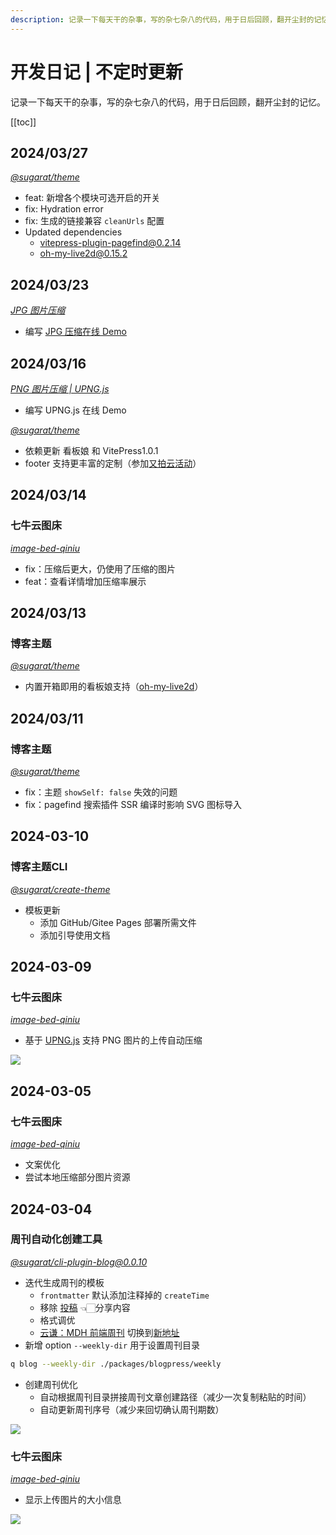 ```yaml
---
description: 记录一下每天干的杂事，写的杂七杂八的代码，用于日后回顾，翻开尘封的记忆
---
```

# 开发日记 | 不定时更新

记录一下每天干的杂事，写的杂七杂八的代码，用于日后回顾，翻开尘封的记忆。

[[toc]]

## 2024/03/27

*[@sugarat/theme](https://github.com/cnjimbo/cnjimbo.github.io/tree/master/packages/theme)*

- feat: 新增各个模块可选开启的开关
- fix: Hydration error
- fix: 生成的链接兼容 `cleanUrls` 配置
- Updated dependencies
  - vitepress-plugin-pagefind@0.2.14
  - oh-my-live2d@0.15.2

## 2024/03/23

*[JPG 图片压缩](https://github.com/ATQQ/demos/tree/main/pages/jpg-compress)*

- 编写 [JPG 压缩在线 Demo](https://demos.sugarat.top/pages/jpg-compress/)

## 2024/03/16

*[PNG 图片压缩 | UPNG.js](https://github.com/ATQQ/demos/tree/main/pages/png-compress)*

- 编写 UPNG.js 在线 Demo

*[@sugarat/theme](https://github.com/cnjimbo/cnjimbo.github.io/tree/master/packages/theme)*

- 依赖更新 看板娘 和 VitePress1.0.1
- footer 支持更丰富的定制（参加[又拍云活动](https://www.upyun.com/league)）

## 2024/03/14

### 七牛云图床

*[image-bed-qiniu](https://github.com/ATQQ/image-bed-qiniu/tree/master/packages/client#-%E4%B8%83%E7%89%9B%E4%BA%91oss%E5%9B%BE%E5%BA%8A-)*

- fix：压缩后更大，仍使用了压缩的图片
- feat：查看详情增加压缩率展示

## 2024/03/13

### 博客主题

*[@sugarat/theme](https://github.com/cnjimbo/cnjimbo.github.io/tree/master/packages/theme)*

- 内置开箱即用的看板娘支持（[oh-my-live2d](https://github.com/oh-my-live2d/oh-my-live2d)）

## 2024/03/11

### 博客主题

*[@sugarat/theme](https://github.com/cnjimbo/cnjimbo.github.io/tree/master/packages/theme)*

- fix：主题 `showSelf: false` 失效的问题
- fix：pagefind 搜索插件 SSR 编译时影响 SVG 图标导入

## 2024-03-10

### 博客主题CLI

*[@sugarat/create-theme](https://github.com/cnjimbo/cnjimbo.github.io/tree/master/packages/create-theme)*

- 模板更新
  - 添加 GitHub/Gitee Pages 部署所需文件
  - 添加引导使用文档

## 2024-03-09

### 七牛云图床

*[image-bed-qiniu](https://github.com/ATQQ/image-bed-qiniu/tree/master/packages/client#-%E4%B8%83%E7%89%9B%E4%BA%91oss%E5%9B%BE%E5%BA%8A-)*

- 基于 [UPNG.js](https://github.com/photopea/UPNG.js) 支持 PNG 图片的上传自动压缩

![](https://img.cdn.sugarat.top/mdImg/sugar/727ade06e155fd9541cfcab78bdaab7f)

## 2024-03-05

### 七牛云图床

*[image-bed-qiniu](https://github.com/ATQQ/image-bed-qiniu/tree/master/packages/client#-%E4%B8%83%E7%89%9B%E4%BA%91oss%E5%9B%BE%E5%BA%8A-)*

- 文案优化
- 尝试本地压缩部分图片资源

## 2024-03-04

### 周刊自动化创建工具

*[@sugarat/cli-plugin-blog@0.0.10](https://www.npmjs.com/package/@sugarat/cli-plugin-blog)*

- 迭代生成周刊的模板
  - `frontmatter` 默认添加注释掉的 `createTime`
  - 移除 [投稿](https://www.wenjuan.com/s/AN32YrD/) 👈🏻分享内容
  - 格式调优
  - [云谦：MDH 前端周刊](https://sorrycc.com/mdh/) 切换到[新地址](https://sorrycc.com/mdh/)
- 新增 option `--weekly-dir` 用于设置周刊目录

```sh
q blog --weekly-dir ./packages/blogpress/weekly
```

- 创建周刊优化
  - 自动根据周刊目录拼接周刊文章创建路径（减少一次复制粘贴的时间）
  - 自动更新周刊序号（减少来回切确认周刊期数）

![](https://img.cdn.sugarat.top/mdImg/sugar/3f4b2c2c0497eb31ce8b4d86d16b63b4)

### 七牛云图床

*[image-bed-qiniu](https://github.com/ATQQ/image-bed-qiniu/tree/master/packages/client#-%E4%B8%83%E7%89%9B%E4%BA%91oss%E5%9B%BE%E5%BA%8A-)*

- 显示上传图片的大小信息

![](https://img.cdn.sugarat.top/mdImg/sugar/951b7a23af37d64c0ee1414a6faee899)
